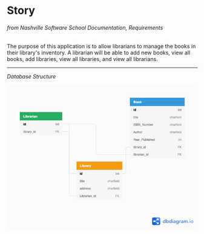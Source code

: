 # Story
###### from Nashville Software School Documentation, Requirements ######
The purpose of this application is to allow librarians to manage the books in their library's inventory. A librarian will be able to add new books, view all books, add libraries, view all libraries, and view all librarians. <hr />

*Database Structure*

![](/libraryproject/images/database_structure.png)
